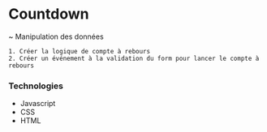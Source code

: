 # Countdown

~ Manipulation des données

    1. Créer la logique de compte à rebours
    2. Créer un événement à la validation du form pour lancer le compte à rebours

### Technologies
- Javascript
- CSS
- HTML
